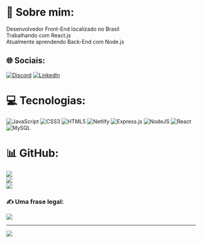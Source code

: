 # 💫 Sobre mim:
Desenvolvedor Front-End localizado no Brasil<br>Trabalhando com React.js<br>Atualmente aprendendo Back-End com Node.js


## 🌐 Sociais:
[![Discord](https://img.shields.io/badge/Discord-%237289DA.svg?logo=discord&logoColor=white)](https://discord.gg/Sleepy#7820) [![LinkedIn](https://img.shields.io/badge/LinkedIn-%230077B5.svg?logo=linkedin&logoColor=white)](https://linkedin.com/in/joaovitormororo) 

# 💻 Tecnologias:
![JavaScript](https://img.shields.io/badge/javascript-%23323330.svg?style=flat&logo=javascript&logoColor=%23F7DF1E) ![CSS3](https://img.shields.io/badge/css3-%231572B6.svg?style=flat&logo=css3&logoColor=white) ![HTML5](https://img.shields.io/badge/html5-%23E34F26.svg?style=flat&logo=html5&logoColor=white) ![Netlify](https://img.shields.io/badge/netlify-%23000000.svg?style=flat&logo=netlify&logoColor=#00C7B7) ![Express.js](https://img.shields.io/badge/express.js-%23404d59.svg?style=flat&logo=express&logoColor=%2361DAFB) ![NodeJS](https://img.shields.io/badge/node.js-6DA55F?style=flat&logo=node.js&logoColor=white) ![React](https://img.shields.io/badge/react-%2320232a.svg?style=flat&logo=react&logoColor=%2361DAFB) ![MySQL](https://img.shields.io/badge/mysql-%2300f.svg?style=flat&logo=mysql&logoColor=white)
# 📊 GitHub:
![](https://github-readme-stats.vercel.app/api?username=joao-mororo&theme=react&hide_border=true&include_all_commits=false&count_private=false)<br/>
![](https://github-readme-streak-stats.herokuapp.com/?user=joao-mororo&theme=react&hide_border=true)<br/>
![](https://github-readme-stats.vercel.app/api/top-langs/?username=joao-mororo&theme=react&hide_border=true&include_all_commits=false&count_private=false&layout=compact)

### ✍️ Uma frase legal:
![](https://quotes-github-readme.vercel.app/api?type=horizontal&theme=dark)

---
[![](https://visitcount.itsvg.in/api?id=joao-mororo&icon=0&color=1)](https://visitcount.itsvg.in)

<!-- Proudly created with GPRM ( https://gprm.itsvg.in ) -->

